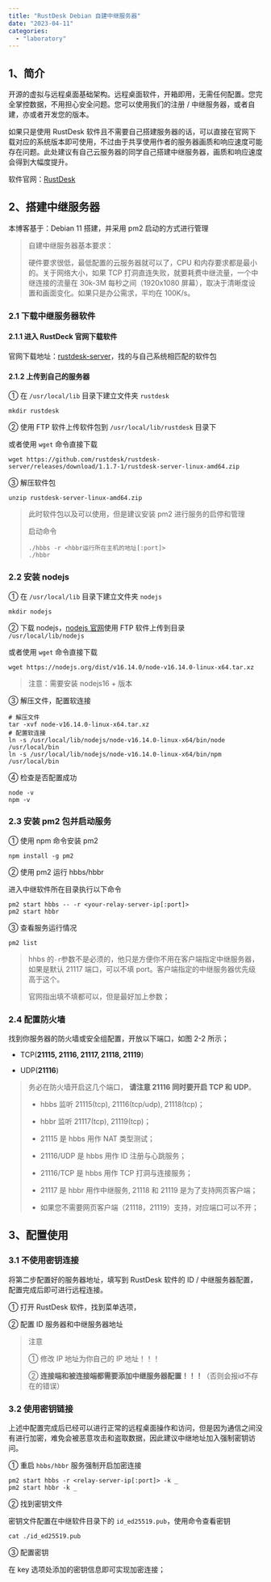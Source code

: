 ```yaml
---
title: "RustDesk Debian 自建中继服务器"
date: "2023-04-11"
categories: 
  - "laboratory"
---
```


## 1、简介

开源的虚拟与远程桌面基础架构。远程桌面软件，开箱即用，无需任何配置。您完全掌控数据，不用担心安全问题。您可以使用我们的注册 / 中继服务器，或者自建，亦或者开发您的版本。

如果只是使用 RustDesk 软件且不需要自己搭建服务器的话，可以直接在官网下载对应的系统版本即可使用，不过由于共享使用作者的服务器画质和响应速度可能存在问题。此处建议有自己云服务器的同学自己搭建中继服务器，画质和响应速度会得到大幅度提升。

软件官网：[RustDesk](https://link.juejin.cn?target=https%3A%2F%2Frustdesk.com%2F)

## 2、搭建中继服务器

本博客基于：Debian 11 搭建，并采用 pm2 启动的方式进行管理

> 自建中继服务器基本要求：
> 
> 硬件要求很低，最低配置的云服务器就可以了，CPU 和内存要求都是最小的。关于网络大小，如果 TCP 打洞直连失败，就要耗费中继流量，一个中继连接的流量在 30k-3M 每秒之间（1920x1080 屏幕），取决于清晰度设置和画面变化。如果只是办公需求，平均在 100K/s。

### 2.1 下载中继服务器软件

#### 2.1.1 进入 RustDeck 官网下载软件

官网下载地址：[rustdesk-server](https://link.juejin.cn?target=https%3A%2F%2Fgithub.com%2Frustdesk%2Frustdesk-server)，找的与自己系统相匹配的软件包

#### 2.1.2 上传到自己的服务器

① 在 `/usr/local/lib` 目录下建立文件夹 `rustdesk`

```
mkdir rustdesk
```

② 使用 FTP 软件上传软件包到 `/usr/local/lib/rustdesk` 目录下

或者使用 `wget` 命令直接下载

```
wget https://github.com/rustdesk/rustdesk-server/releases/download/1.1.7-1/rustdesk-server-linux-amd64.zip
```

③ 解压软件包

```
unzip rustdesk-server-linux-amd64.zip
```

> 此时软件包以及可以使用，但是建议安装 pm2 进行服务的启停和管理
> 
> 启动命令
> 
> ```
> ./hbbs -r <hbbr运行所在主机的地址[:port]> 
> ./hbbr
> ```

### 2.2 安装 nodejs

① 在 `/usr/local/lib` 目录下建立文件夹 `nodejs`

```
mkdir nodejs
```

② 下载 nodejs，[nodejs 官网](https://link.juejin.cn?target=https%3A%2F%2Fnodejs.org%2Fzh-cn%2Fdownload%2F)使用 FTP 软件上传到目录 `/usr/local/lib/nodejs`

或者使用 `wget` 命令直接下载

```
wget https://nodejs.org/dist/v16.14.0/node-v16.14.0-linux-x64.tar.xz
```

> 注意：需要安装 nodejs16 + 版本

③ 解压文件，配置软连接

```
# 解压文件
tar -xvf node-v16.14.0-linux-x64.tar.xz
# 配置软连接
ln -s /usr/local/lib/nodejs/node-v16.14.0-linux-x64/bin/node /usr/local/bin
ln -s /usr/local/lib/nodejs/node-v16.14.0-linux-x64/bin/npm /usr/local/bin
```

④ 检查是否配置成功

```
node -v
npm -v
```

### 2.3 安装 pm2 包并启动服务

① 使用 npm 命令安装 pm2

```
npm install -g pm2
```

② 使用 pm2 运行 hbbs/hbbr

进入中继软件所在目录执行以下命令

```
pm2 start hbbs -- -r <your-relay-server-ip[:port]> 
pm2 start hbbr 
```

③ 查看服务运行情况

```
pm2 list
```

> hhbs 的`-r`参数不是必须的，他只是方便你不用在客户端指定中继服务器，如果是默认 21117 端口，可以不填 port。客户端指定的中继服务器优先级高于这个。
> 
> 官网指出填不填都可以，但是最好加上参数；

### 2.4 配置防火墙

找到你服务器的防火墙或安全组配置，开放以下端口，如图 2-2 所示；

- TCP(**21115, 21116, 21117, 21118, 21119**)

- UDP(**21116**)

> 务必在防火墙开启这几个端口， **请注意 21116 同时要开启 TCP 和 UDP**。
> 
> - hbbs 监听 21115(tcp), 21116(tcp/udp), 21118(tcp)；
> 
> - hbbr 监听 21117(tcp), 21119(tcp)；
> 
> - 21115 是 hbbs 用作 NAT 类型测试；
> 
> - 21116/UDP 是 hbbs 用作 ID 注册与心跳服务；
> 
> - 21116/TCP 是 hbbs 用作 TCP 打洞与连接服务；
> 
> - 21117 是 hbbr 用作中继服务, 21118 和 21119 是为了支持网页客户端；
> 
> - 如果您不需要网页客户端（21118，21119）支持，对应端口可以不开；

## 3、配置使用

### 3.1 不使用密钥连接

将第二步配置好的服务器地址，填写到 RustDesk 软件的 ID / 中继服务器配置，配置完成后即可进行远程连接。

① 打开 RustDesk 软件，找到菜单选项，

② 配置 ID 服务器和中继服务器地址

> 注意
> 
> ① 修改 IP 地址为你自己的 IP 地址！！！
> 
> ② **连接端和被连接端都需要添加中继服务器配置！！！**（否则会报id不存在的错误）

### 3.2 使用密钥链接

上述中配置完成后已经可以进行正常的远程桌面操作和访问，但是因为通信之间没有进行加密，难免会被恶意攻击和盗取数据，因此建议中继地址加入强制密钥访问。

① 重启 `hbbs/hbbr` 服务强制开启加密连接

```
pm2 start hbbs -r <relay-server-ip[:port]> -k _
pm2 start hbbr -k _
```

② 找到密钥文件

密钥文件配置在中继软件目录下的 `id_ed25519.pub`，使用命令查看密钥

```
cat ./id_ed25519.pub
```

③ 配置密钥

在 key 选项处添加的密钥信息即可实现加密连接；
